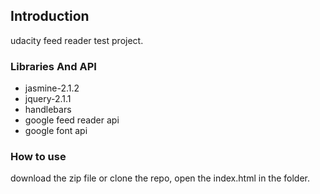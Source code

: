 ## Introduction

udacity feed reader test project.

### Libraries And API

- jasmine-2.1.2
- jquery-2.1.1
- handlebars
- google feed reader api
- google font api

### How to use

download the zip file or clone the repo, open the index.html in the folder.
